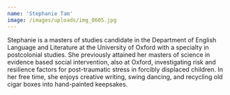 ```yaml
---
name: 'Stephanie Tam'
image: /images/uploads/img_0605.jpg
---
```

Stephanie is a masters of studies candidate in the Department of English Language and Literature at the University of Oxford with a specialty in postcolonial studies. She previously attained her masters of science in evidence based social intervention, also at Oxford, investigating risk and resilience factors for post-traumatic stress in forcibly displaced children. In her free time, she enjoys creative writing, swing dancing, and recycling old cigar boxes into hand-painted keepsakes.